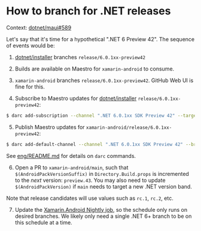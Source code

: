 # How to branch for .NET releases

Context: [dotnet/maui#589][0]

Let's say that it's time for a hypothetical ".NET 6 Preview 42". The
sequence of events would be:

1. [dotnet/installer][1] branches `release/6.0.1xx-preview42`

2. Builds are available on Maestro for `xamarin-android` to consume.

3. `xamarin-android` branches `release/6.0.1xx-preview42`. GitHub Web
   UI is fine for this.

4. Subscribe to Maestro updates for [dotnet/installer][1] `release/6.0.1xx-preview42`:

```bash
$ darc add-subscription --channel ".NET 6.0.1xx SDK Preview 42" --target-branch "release/6.0.1xx-preview42" --source-repo https://github.com/dotnet/installer --target-repo https://github.com/xamarin/xamarin-android
```

5. Publish Maestro updates for `xamarin-android/release/6.0.1xx-preview42`:

```bash
$ darc add-default-channel --channel ".NET 6.0.1xx SDK Preview 42" --branch "release/6.0.1xx-preview42" --repo https://github.com/xamarin/xamarin-android
```

See [eng/README.md][2] for details on `darc` commands.

6. Open a PR to `xamarin-android/main`, such that
   `$(AndroidPackVersionSuffix)` in `Directory.Build.props` is
   incremented to the *next* version: `preview.43`. You may also need
   to update `$(AndroidPackVersion)` if `main` needs to target a new
   .NET version band.

Note that release candidates will use values such as `rc.1`, `rc.2`, etc.

7. Update the [Xamarin.Android Nightly job][3], so the schedule only
   runs on desired branches. We likely only need a single .NET 6+
   branch to be on this schedule at a time.

[0]: https://github.com/dotnet/maui/issues/598
[1]: https://github.com/dotnet/installer
[2]: ../../eng/README.md
[3]: https://devdiv.visualstudio.com/DevDiv/_apps/hub/ms.vss-ciworkflow.build-ci-hub?_a=edit-build-definition&id=14072&view=Tab_Triggers
